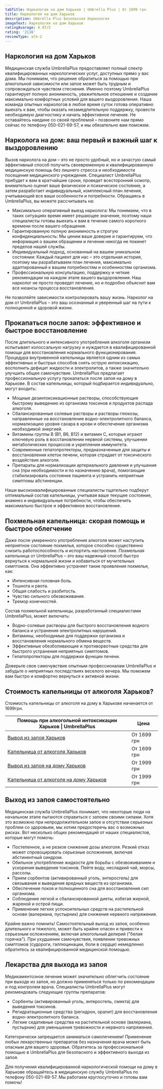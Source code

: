 ```yaml
---
tabTitle: Наркология на дом Харьков | Umbrella Plus | От 1999 грн
title: Наркология на дом Харьков
description: Umbrella Plus Безопасная Наркология
imageText: Наркология на дом Харьков
ratingAvarage: 4.97/5
rating: '2116'
reviewType: alk-2
---
```


## Наркология на дом Харьков

Медицинская служба UmbrellaPlus предоставляет полный спектр квалифицированных наркологических услуг, доступных прямо у вас дома. Мы понимаем, что решение обратиться за помощью при алкогольной зависимости или запое может быть трудным и сопровождаться чувством стеснения. Именно поэтому UmbrellaPlus гарантирует полную анонимность, уважительное отношение и создание максимально комфортных условий для вашего выздоровления. Наша команда опытных наркологов в любое время суток готова оперативно выехать к вам, чтобы оказать незамедлительную поддержку, провести необходимую диагностику и начать эффективное лечение. Не оставайтесь наедине со своей проблемой – позвоните нам прямо сейчас по телефону 050-021-69-57, и мы обязательно вам поможем.

## Нарколога на дом: ваш первый и важный шаг к выздоровлению

Вызов нарколога на дом – это не просто удобный, но и зачастую самый эффективный способ получить своевременную и квалифицированную медицинскую помощь без лишнего стресса и необходимости посещения медицинского учреждения. Специалист UmbrellaPlus прибудет к вам в кратчайшие сроки, проведет всесторонний осмотр, внимательно оценит ваше физическое и психическое состояние, а затем разработает индивидуальный, комплексный план лечения, учитывающий все ваши особенности и потребности. Обращаясь в UmbrellaPlus, вы можете рассчитывать на:

* Максимально оперативный выезд нарколога: Мы понимаем, что в таких ситуациях время имеет решающее значение, поэтому наши специалисты готовы выехать к вам в течение самого короткого времени после вашего обращения.
* Гарантированную полную анонимность и строгую конфиденциальность: Мы ценим ваше доверие и гарантируем, что информация о вашем обращении и лечении никогда не покинет пределов нашей службы.
* Индивидуальный подход, основанный на вашем уникальном состоянии: Каждый пациент для нас – это отдельная история, поэтому мы разрабатываем план лечения, максимально адаптированный к вашим потребностям и особенностям организма.
* Профессиональную консультацию, поддержку и четкие рекомендации на каждом этапе вашего выздоровления. Наш нарколог не просто проведет лечение, но и подробно объяснит вам все нюансы процесса восстановления.

Не позволяйте зависимости контролировать вашу жизнь. Нарколог на дом от UmbrellaPlus – это ваш осознанный и уверенный шаг на пути к полноценной и здоровой жизни.

## Прокапаться после запоя: эффективное и быстрое восстановление

После длительного и интенсивного употребления алкоголя организм испытывает колоссальную нагрузку и нуждается в квалифицированной помощи для восстановления нормального функционирования. Процедура внутривенной капельницы является одним из самых эффективных и быстрых способов снять острую интоксикацию, восполнить дефицит жидкости и электролитов, а также значительно улучшить общее самочувствие. UmbrellaPlus предлагает профессиональную услугу прокапаться после запоя на дому в Харькове. В состав капельницы, который подбирается индивидуально, могут входить:

* Мощные дезинтоксикационные растворы, способствующие быстрому выведению из организма токсинов и продуктов распада алкоголя.
* Сбалансированные солевые растворы и растворы глюкозы, направленные на восстановление водно-электролитного баланса, нормализацию уровня сахара в крови и обеспечение организма необходимой энергией.
* Витамины группы B (B1, B6, B12) и витамин C, которые играют ключевую роль в восстановлении нервной системы, улучшении метаболических процессов и укреплении иммунитета.
* Современные гепатопротекторы, предназначенные для защиты и восстановления клеток печени, которая страдает от токсического воздействия алкоголя.
* Препараты для нормализации артериального давления и улучшения сна (при необходимости и по назначению врача), помогающие стабилизировать состояние пациента и устранить неприятные симптомы абстиненции.

Наши высококвалифицированные специалисты тщательно подберут оптимальный состав капельницы, учитывая ваше текущее состояние, анамнез и индивидуальные потребности, чтобы обеспечить максимально быстрое и эффективное восстановление.

## Похмельная капельница: скорая помощь и быстрое облегчение

Даже после умеренного употребления алкоголя может наступить неприятное состояние похмелья, которое способно существенно снизить работоспособность и испортить настроение. Похмельная капельница от UmbrellaPlus – это ваш надежный способ быстро вернуться к нормальной жизни и избавиться от мучительных симптомов. Она эффективно устраняет такие проявления похмелья, как:

* Интенсивная головная боль.
* Тошнота и рвота.
* Общая слабость и разбитость.
* Чувство сильного обезвоживания.
* Тремор конечностей.

Состав похмельной капельницы, разработанный специалистами UmbrellaPlus, может включать:

* Водно-солевые растворы для быстрого восстановления водного баланса и устранения электролитных нарушений.
* Витамины, необходимые для поддержки организма и восстановления нормального обмена веществ.
* Эффективные обезболивающие и противорвотные средства для быстрого устранения неприятных симптомов.
* Гепатопротекторы для поддержки функции печени.

Доверьте свое самочувствие опытным профессионалам UmbrellaPlus и забудьте о неприятных последствиях веселого вечера. Мы поможем вам быстро и комфортно вернуться к активной жизни.

## Стоимость капельницы от алкоголя Харьков?

Стоимость капельницы от алкоголя на дому в Харькове начинается от 1699грн.

| Помощь при алкогольной интоксикации Харьков \| UmbrellaPlus                                                           | Цена        |
| --------------------------------------------------------------------------------------------------------------------- | ----------- |
| [Вывод из запоя Харьков](https://umbrella-plus.com.ua/kharkiv/vivod-iz-zapoia-kharkiv/)                               | От 1699 грн |
| [Капельница от алкоголя Харьков](https://umbrella-plus.com.ua/kharkiv/kapelnica_ot_alkogola_kharkiv/)                 | От 1699 грн |
| [Вывод из запоя на дому Харьков](https://umbrella-plus.com.ua/kharkiv/vivod-iz-zapoia-na-domy-kharkiv/)               | От 1999 грн |
| [Капельница от алкоголя на дому Харьков](https://umbrella-plus.com.ua/kharkiv/kapelnica_ot_alkogola_na_domy_kharkiv/) | От 1999 грн |

## Выход из запоя самостоятельно

Медицинская служба UmbrellaPlus понимает, что некоторые люди на начальном этапе пытаются справиться с запоем своими силами. Хотя это возможно при непродолжительном запое и отсутствии серьезных проблем со здоровьем, мы хотим предостеречь вас о возможных рисках. Вот несколько общих рекомендаций от наших специалистов, которые могут помочь:

* Постепенное, а не резкое снижение дозы алкоголя. Резкий отказ может спровоцировать серьезные осложнения, включая абстинентный синдром.
* Обильное употребление жидкости для борьбы с обезвоживанием и ускорения выведения токсинов. Пейте воду, несладкий чай, морсы, рассолы.
* Прием сорбентов (активированный уголь, энтеросгель) для связывания и выведения вредных веществ из организма.
* Обеспечение покоя и полноценного сна для восстановления сил организма.
* Соблюдение легкой и сбалансированной диеты, избегая жирной, жареной и острой пищи.
* Применение легких успокоительных средств на растительной основе (валериана, пустырник) для снижения нервного напряжения.

Крайне важно помнить! Самостоятельный выход из запоя, особенно длительного и тяжелого, может быть крайне опасен и привести к серьезным осложнениям, включая алкогольный делирий ("белая горячка"). При ухудшении самочувствия, появлении тревожных симптомов (судороги, галлюцинации, боли в сердце) немедленно обратитесь за квалифицированной медицинской помощью.

## Лекарства для выхода из запоя

Медикаментозное лечение может значительно облегчить состояние при выходе из запоя, но должно применяться только по рекомендации и под контролем врача. Специалисты UmbrellaPlus могут рекомендовать следующие группы препаратов:

* Сорбенты (активированный уголь, энтеросгель, смекта) для выведения токсинов.
* Регидратационные средства (регидрон, оралит) для восстановления водно-электролитного баланса.
* Легкие седативные средства на растительной основе (валериана, пустырник) для уменьшения тревожности и нервного напряжения.

Категорически запрещается заниматься самолечением! Применение любых лекарственных препаратов без назначения врача может быть опасным для вашего здоровья. Обратитесь за профессиональной помощью в UmbrellaPlus для безопасного и эффективного выхода из запоя.

Для получения квалифицированной наркологической помощи на дому в Харькове обращайтесь в медицинскую службу UmbrellaPlus по телефону 050-021-69-57. Мы работаем круглосуточно и готовы вам помочь!
